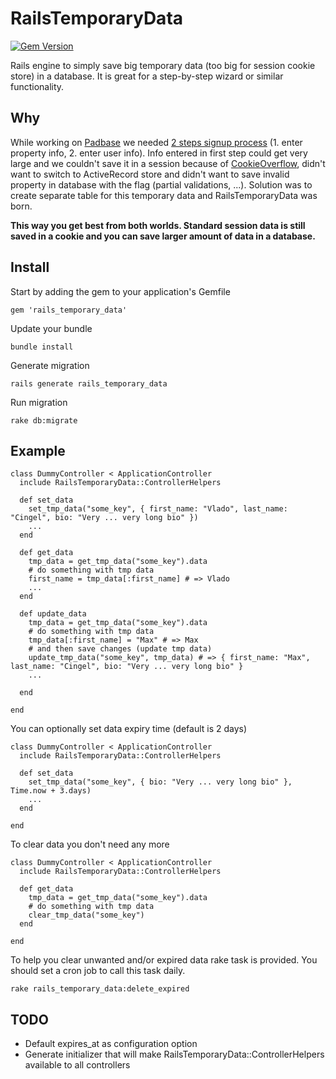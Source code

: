 RailsTemporaryData
==================

[![Gem Version](https://badge.fury.io/rb/rails_temporary_data.png)](http://badge.fury.io/rb/rails_temporary_data)

Rails engine to simply save big temporary data (too big for session cookie store) in a database. It is great for a step-by-step wizard or similar functionality.

Why
---
While working on [Padbase](http://www.padbase.com) we needed [2 steps signup process](http://www.padbase.com/pads/new) (1. enter property info, 2. enter user info). Info entered in first step could get very large and we couldn't save it in a session because of [CookieOverflow](http://api.rubyonrails.org/classes/ActionDispatch/Cookies/CookieOverflow.html), didn't want to switch to ActiveRecord store and didn't want to save invalid property in database with the flag (partial validations, ...). Solution was to create separate table for this temporary data and RailsTemporaryData was born.

**This way you get best from both worlds. Standard session data is still saved in a cookie and you can save larger amount of data in a database.**

Install
-------

Start by adding the gem to your application's Gemfile

    gem 'rails_temporary_data'

Update your bundle

    bundle install
    
Generate migration

    rails generate rails_temporary_data
  
Run migration

    rake db:migrate
    
Example
--------

    class DummyController < ApplicationController
      include RailsTemporaryData::ControllerHelpers
      
      def set_data
        set_tmp_data("some_key", { first_name: "Vlado", last_name: "Cingel", bio: "Very ... very long bio" })
        ...
      end

      def get_data
        tmp_data = get_tmp_data("some_key").data
        # do something with tmp data
        first_name = tmp_data[:first_name] # => Vlado
        ...
      end
      
      def update_data
        tmp_data = get_tmp_data("some_key").data
        # do something with tmp data
        tmp_data[:first_name] = "Max" # => Max
        # and then save changes (update tmp data)
        update_tmp_data("some_key", tmp_data) # => { first_name: "Max", last_name: "Cingel", bio: "Very ... very long bio" }
        ...

      end

    end

You can optionally set data expiry time (default is 2 days)

    class DummyController < ApplicationController
      include RailsTemporaryData::ControllerHelpers
      
      def set_data
        set_tmp_data("some_key", { bio: "Very ... very long bio" }, Time.now + 3.days)
        ...
      end

    end

To clear data you don't need any more

    class DummyController < ApplicationController
      include RailsTemporaryData::ControllerHelpers
      
      def get_data
        tmp_data = get_tmp_data("some_key").data
        # do something with tmp data
        clear_tmp_data("some_key")
      end

    end

To help you clear unwanted and/or expired data rake task is provided. You should set a cron job to call this task daily.

    rake rails_temporary_data:delete_expired


TODO
----

* Default expires_at as configuration option
* Generate initializer that will make RailsTemporaryData::ControllerHelpers available to all controllers
